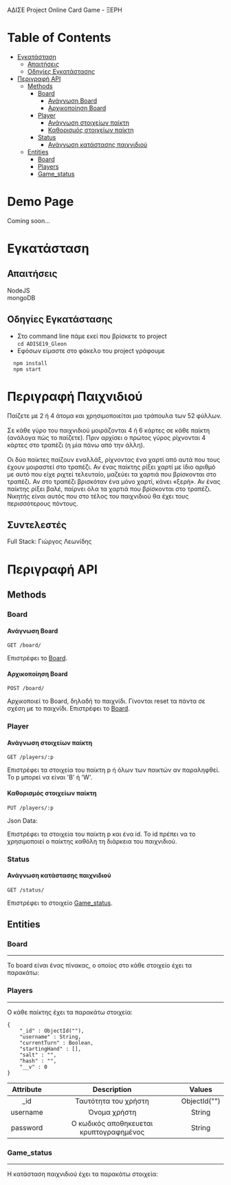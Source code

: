 ΑΔΙΣΕ Project
Online Card Game - ΞΕΡΗ

Table of Contents
=================
   * [Εγκατάσταση](#εγκατάσταση)
      * [Απαιτήσεις](#απαιτήσεις)
      * [Οδηγίες Εγκατάστασης](#οδηγίες-εγκατάστασης)
   * [Περιγραφή API](#περιγραφή-api)
      * [Methods](#methods)
         * [Board](#board)
            * [Ανάγνωση Board](#ανάγνωση-board)
            * [Αρχικοποίηση Board](#αρχικοποίηση-board)
         * [Player](#player)
            * [Ανάγνωση στοιχείων παίκτη](#ανάγνωση-στοιχείων-παίκτη)
            * [Καθορισμός στοιχείων παίκτη](#καθορισμός-στοιχείων-παίκτη)
         * [Status](#status)
            * [Ανάγνωση κατάστασης παιχνιδιού](#ανάγνωση-κατάστασης-παιχνιδιού)
      * [Entities](#entities)
         * [Board](#board-1)
         * [Players](#players)
         * [Game_status](#game_status)


# Demo Page

Coming soon...

# Εγκατάσταση

## Απαιτήσεις

NodeJS <br/>
mongoDB


## Οδηγίες Εγκατάστασης

 * Στο command line πάμε εκεί που βρίσκετε το project <br/>
  `cd ADISE19_Gleon`
* Εφόσων είμαστε στο φάκελο του project γράφουμε<br/>

```
  npm install
  npm start

```

# Περιγραφή Παιχνιδιού

Παίζετε με 2 ή 4 άτομα και χρησιμοποιείται μια τράπουλα των 52 φύλλων.
<br/>
<br/>
 Σε κάθε γύρο του παιχνιδιού μοιράζονται 4 ή 6 κάρτες σε κάθε παίκτη (ανάλογα πώς το παίζετε).
Πριν αρχίσει ο πρώτος γύρος ρίχνονται 4 κάρτες στο τραπέζι (η μία πάνω από την άλλη).
<br/>
<br/>
Οι δύο παίκτες παίζουν εναλλάξ, ρίχνοντας ένα χαρτί από αυτά που τους έχουν μοιραστεί στο τραπέζι. Αν ένας παίκτης ρίξει χαρτί με ίδιο αριθμό με αυτό που είχε ριχτεί τελευταίο, μαζεύει τα χαρτιά που βρίσκονται στο τραπέζι.
Αν στο τραπέζι βρισκόταν ένα μόνο χαρτί, κάνει «ξερή».
Αν ένας παίκτης ρίξει βαλέ, παίρνει όλα τα χαρτιά που βρίσκονται στο τραπέζι.
Νικητής είναι αυτός που στο τέλος του παιχνιδιού θα έχει τους περισσότερους πόντους.
<br/>

## Συντελεστές

Full Stack: Γιώργος Λεωνίδης


# Περιγραφή API

## Methods


### Board
#### Ανάγνωση Board

```
GET /board/
```

Επιστρέφει το [Board](#Board).

#### Αρχικοποίηση Board
```
POST /board/
```

Αρχικοποιεί το Board, δηλαδή το παιχνίδι. Γίνονται reset τα πάντα σε σχέση με το παιχνίδι.
Επιστρέφει το [Board](#Board).


### Player

#### Ανάγνωση στοιχείων παίκτη
```
GET /players/:p
```

Επιστρέφει τα στοιχεία του παίκτη p ή όλων των παικτών αν παραληφθεί. Το p μπορεί να είναι 'B' ή 'W'.

#### Καθορισμός στοιχείων παίκτη
```
PUT /players/:p
```
Json Data:



Επιστρέφει τα στοιχεία του παίκτη p και ένα id. Το id πρέπει να το χρησιμοποιεί ο παίκτης καθόλη τη διάρκεια του παιχνιδιού.

### Status

#### Ανάγνωση κατάστασης παιχνιδιού
```
GET /status/
```

Επιστρέφει το στοιχείο [Game_status](#Game_status).



## Entities


### Board
---------

Το board είναι ένας πίνακας, ο οποίος στο κάθε στοιχείο έχει τα παρακάτω:




### Players
---------

O κάθε παίκτης έχει τα παρακάτω στοιχεία:
```
{
    "_id" : ObjectId(""),
    "username" : String,
    "currentTurn" : Boolean,
    "startingHand" : [],
    "salt" : "",
    "hash" : "",
    "__v" : 0
}
```
| Attribute    | Description                            | Values        |
| :---:        |     :---:                              |    :---:      |
| _id          | Ταυτότητα του χρήστη                   | ObjectId("")  |
| username     | Όνομα χρήστη                           | String        |
| password     | Ο κωδικός αποθηκευεται κρυπτογραφημένος| String        |

### Game_status
---------

H κατάσταση παιχνιδιού έχει τα παρακάτω στοιχεία:
